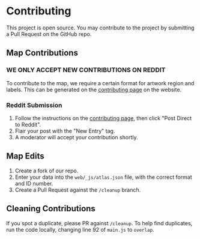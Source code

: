 # Contributing

This project is open source. You may contribute to the project by submitting a Pull Request on the GitHub repo.

## Map Contributions

<h3><b>WE ONLY ACCEPT NEW CONTRIBUTIONS ON REDDIT</b></h3>

To contribute to the map, we require a certain format for artwork region and labels. This can be generated on the [contributing page](https://place-atlas.stefanocoding.me/index.html?mode=draw) on the website. 

### Reddit Submission

1. Follow the instructions on the [contributing page](https://place-atlas.stefanocoding.me/index.html?mode=draw), then click "Post Direct to Reddit".
2. Flair your post with the "New Entry" tag.
3. A moderator will accept your contribution shortly.

<!--

### GitHub Submission

1. Create a fork of our repo.
2. Enter your data into the `web/_js/atlas.js` file, with the correct format and ID number.
3. Create a Pull Request.

-->

## Map Edits

1. Create a fork of our repo.
2. Enter your data into the `web/_js/atlas.json` file, with the correct format and ID number.
3. Create a Pull Request against the `/cleanup` branch.

## Cleaning Contributions

If you spot a duplicate, please PR against `/cleanup`. To help find duplicates, run the code locally, changing line 92 of `main.js` to `overlap`.
